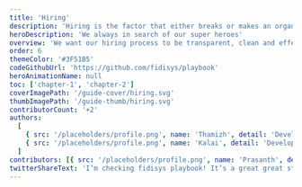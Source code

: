 ```yaml
---
title: 'Hiring'
description: 'Hiring is the factor that either breaks or makes an organization'
heroDescription: 'We always in search of our super heroes'
overview: 'We want our hiring process to be transparent, clean and effective at all time. We always make sure that the candidates are treated without any kind of bias.'
order: 6
themeColor: '#3F51B5'
codeGithubUrl: 'https://github.com/fidisys/playbook'
heroAnimationName: null
toc: ['chapter-1', 'chapter-2']
coverImagePath: '/guide-cover/hiring.svg'
thumbImagePath: '/guide-thumb/hiring.svg'
contributorCount: '+2'
authors:
  [
    { src: '/placeholders/profile.png', name: 'Thamizh', detail: 'Developer' },
    { src: '/placeholders/profile.png', name: 'Kalai', detail: 'Developer' },
  ]
contributors: [{ src: '/placeholders/profile.png', name: 'Prasanth', detail: 'Developer' }]
twitterShareText: 'I’m checking fidisys playbook! It’s a great great strategical idea for all startups.'
---
```


<!--
<h2>What you'll build</h2>

<div class="badge-box">
  <div class="badge">
    <!-- <img src="/frameworks/logo-react.svg">
    Tag 1
  </div>

  <div class="badge">
    <!-- <img src="/frameworks/logo-vue.svg">
    Tag 2
  </div>

  <div class="badge">
    <!-- <img src="/frameworks/logo-angular.svg">
    Tag 3
  </div>
</div>

![Taskbox UI](/placeholders/banner.png)

✍️Coming soon: Please watch this space for more updates from our team. Thanks for the patience!.

📖 Each chapter is linked to a working commit to help you stay in sync.
-->
